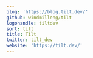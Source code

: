 ```yaml
---
blog: 'https://blog.tilt.dev/'
github: windmilleng/tilt
logohandle: tiltdev
sort: tilt
title: Tilt
twitter: tilt_dev
website: 'https://tilt.dev/'
---
```

